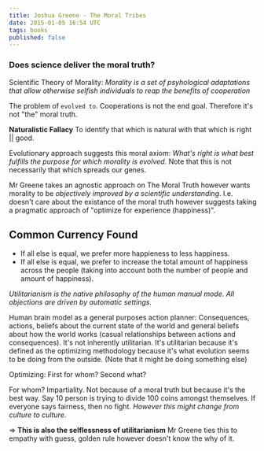 ```yaml
---
title: Joshua Greene - The Moral Tribes
date: 2015-01-05 16:54 UTC
tags: books
published: false
---
```


### Does science deliver the moral truth?

Scientific Theory of Morality: *Morality is a set of psyhological adaptations that allow otherwise selfish individuals to reap the benefits of cooperation*

The problem of `evolved to`. Cooperations is not the end goal. Therefore it's not "the" moral truth.

**Naturalistic Fallacy** To identify that which is natural with that which is right || good.

Evolutionary approach suggests this moral axiom: *What's right is what best fulfills the purpose for which morality is evolved.* Note that this is not necessarily that which spreads our genes.

Mr Greene takes an agnostic approach on The Moral Truth however wants morality to be *objectively improved by a scientific understanding*. I.e. doesn't care about the existance of the moral truth however suggests taking a pragmatic approach of "optimize for experience (happiness)".

## Common Currency Found

* If all else is equal, we prefer more happieness to less happiness.
* If all else is equal, we prefer to increase the total amount of happiness across the people (taking into account both the number of people and amount of happiness).

*Utilitarianism is the native philosophy of the human manual mode. All objections are driven by automatic settings.*

Human brain model as a general purposes action planner: Consequences, actions, beliefs about the current state of the world and general beliefs about how the world works (casual relationships between actions and consequences). It's not inherently utilitarian. It's utilitarian because it's defined as the optimizing methodology because it's what evolution seems to be doing from the outside. (Note that it might be doing something else)

Optimizing: First for whom? Second what?

For whom? Impartiality. Not because of a moral truth but because it's the best way. Say 10 person is trying to divide 100 coins amongst themselves. If everyone says fairness, then no fight. *However this might change from culture to culture.*

=> **This is also the selflessness of utilitarianism** Mr Greene ties this to empathy with guess, golden rule however doesn't know the why of it.
